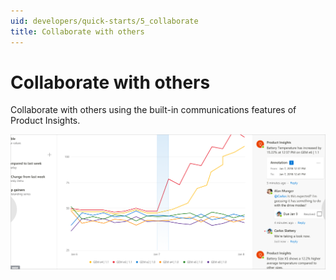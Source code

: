 ```yaml
---
uid: developers/quick-starts/5_collaborate
title: Collaborate with others
---
```

# Collaborate with others

Collaborate with others using the built-in communications features of Product Insights.

![Collaborate with others](collab.png)
